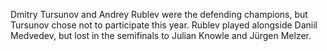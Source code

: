 Dmitry Tursunov and Andrey Rublev were the defending champions, but Tursunov chose not to participate this year. Rublev played alongside Daniil Medvedev, but lost in the semifinals to Julian Knowle and Jürgen Melzer.
